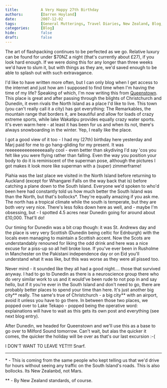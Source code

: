 ```yaml
---
title:          A Very Happy 27th Birthday
authors:        [Darren Hoyland]
date:           2007-12-02
tags:           [General Mutterings, Travel Diaries, New Zealand, Blog, Personal]
categories:     [Blog]
hide:           false
draft:          false
---
```



The art of flashpacking continues to be perfected as we go. Relative luxury can be found for under $70NZ a night (that's currently about £27),  if you look hard enough. If we were doing this for any longer than three weeks we'd have to slum it, but with things as they are, we'd saved enough to be able to splash out with such extravagance.

I'd like to have written more often, but I can only blog when I get access to the internet and just how am I supposed to find time when I'm having the time of my life? Speaking of which, I'm now writing this from [Queenstown](http://maps.google.co.uk/maps?q=Queenstown,+Otago,+New+Zealand&amp;sa=X&amp;oi=map&amp;ct=title). This place is great and after passing through the blights of Christchurch and Dunedin, it even rivals the North Island as a place I'd like to live. This town (you can't really call it a city) has got everything: The Remarkables, the mountain range that borders it, are beautiful and allow for loads of crazy extreme sports, while lake Wakatipu provides equally crazy water sports. It's even warm here - at least it has been for us and when its not, there's always snowboarding in the winter. Yep, I really like the place.

I got a good view of it too - I had my (27th) birthday here yesterday and Marj paid for me to go hang-gliding for my present. It was reeeeeeeeeeeeeeeaally cool - even better than skydiving I'd say 'cos you felt like you were flying rather than falling. Even the way you position your body to do it is reminiscent of the superman pose, although the pictures I got makes it look more like superman with a (super) zimmerframe!

Piahia was the last place we visited in the North Island before returning to Auckland (except for Whangarei Falls on the way back that is) before catching a plane down to the South Island. Everyone we'd spoken to who'd been here had constantly told us how much better the South Island was than the North, but that's bollocks*. They're equally amazing if you ask me. The north has a tropical climate while the south is temperate, but they are both very very nice. There's less folks down here as well, and - maybe I'm obsessing, but - I spotted 4.5 acres near Dunedin going for around about £10,000. That'll do!

Our timing for Dunedin was a bit crap though: it was St. Andrews day and the place is very very Scottish (Dunedin being celtic for Ednburgh) with the locals even managing to maintain a Scottish accent. Now the Scots are understandably renouned for liking the odd drink and here was a nice excuse for a piss-up so all hell broke lose. If you've ever been in Rusholme in Manchester on the Pakistani independence day or on Eid you'll understand what it was like, but this was worse as they were all pissed too.

Never mind - it sounded like they all had a good night.... those that survived anyway. I had to go to Dunedin as there is a neuroscience group there who do very similar work to us and it would've been rude to not pop in and say hello, but if it you're ever in the South Island and don't need to go, there are probably better places to spend your time than here. It's just another big city\*\* really. The same's true of Christchurch - a big city\*\* with an airport, avoid it unless you have to go there. In between those two places, we popped over to Lake Tekapo - popped being the operative word: explainations will have to wait as this gets its own post and everything (see next blog entry).

After Dunedin, we headed for Queenstown and we'll use this as a base to go over to Milford Sound tomorrow. Can't wait, but alas the quicker it comes, the quicker the holiday will be over as that's our last excursion :-(

I DON'T WANT TO LEAVE YET!!!! Snarf.

---

\* - This is coming from the same people who kept telling us that we'd drive for hours without seeing any traffic on the South Island's roads. This is also bollocks. Its New Zealanbd, not Mars.

\** - By New Zealand standards, of course.
